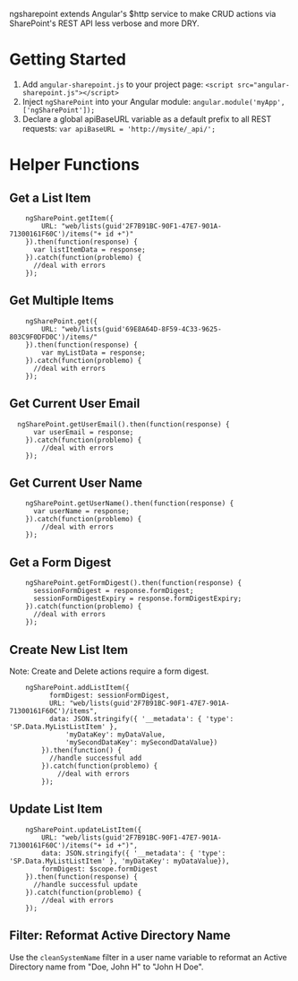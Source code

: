 ngsharepoint extends Angular's $http service to make CRUD actions via SharePoint's REST API less verbose and more DRY.

# Getting Started
1. Add `angular-sharepoint.js` to your project page:
    `<script src="angular-sharepoint.js"></script>`
2. Inject `ngSharePoint` into your Angular module:
    `angular.module('myApp', ['ngSharePoint']);`
3. Declare a global apiBaseURL variable as a default prefix to all REST requests:
    `var apiBaseURL = 'http://mysite/_api/';`

# Helper Functions

## Get a List Item
		ngSharePoint.getItem({
			URL: "web/lists(guid'2F7B91BC-90F1-47E7-901A-71300161F60C')/items("+ id +")"
		}).then(function(response) {
		  var listItemData = response;
		}).catch(function(problemo) {
		  //deal with errors
		});

## Get Multiple Items
		ngSharePoint.get({
			URL: "web/lists(guid'69E8A64D-8F59-4C33-9625-803C9F0DFD0C')/items/"
		}).then(function(response) {
			var myListData = response;
		}).catch(function(problemo) {
		  //deal with errors
		});

## Get Current User Email
      ngSharePoint.getUserEmail().then(function(response) {
	      var userEmail = response;
	    }).catch(function(problemo) {
	    	//deal with errors
	    });
	    
## Get Current User Name
	    ngSharePoint.getUserName().then(function(response) {
	      var userName = response;
	    }).catch(function(problemo) {
	    	//deal with errors
	    });
	    
## Get a Form Digest
        ngSharePoint.getFormDigest().then(function(response) {
          sessionFormDigest = response.formDigest;
          sessionFormDigestExpiry = response.formDigestExpiry;
        }).catch(function(problemo) {
          //deal with errors
        });

## Create New List Item
Note: Create and Delete actions require a form digest.

        ngSharePoint.addListItem({
              formDigest: sessionFormDigest,
              URL: "web/lists(guid'2F7B91BC-90F1-47E7-901A-71300161F60C')/items",
              data: JSON.stringify({ '__metadata': { 'type': 'SP.Data.MyListListItem' },
            	  'myDataKey': myDataValue,
            	  'mySecondDataKey': mySecondDataValue})
            }).then(function() {
              //handle successful add
            }).catch(function(problemo) {
            	//deal with errors
            });

## Update List Item

		ngSharePoint.updateListItem({
			URL: "web/lists(guid'2F7B91BC-90F1-47E7-901A-71300161F60C')/items("+ id +")",
			data: JSON.stringify({ '__metadata': { 'type': 'SP.Data.MyListListItem' }, 'myDataKey': myDataValue}),
			formDigest: $scope.formDigest
		}).then(function(response) {
		  //handle successful update
		}).catch(function(problemo) {
			//deal with errors
		});

## Filter: Reformat Active Directory Name
Use the `cleanSystemName` filter in a user name variable to reformat an Active Directory name from "Doe, John H" to "John H Doe".
